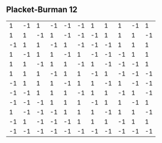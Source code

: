 ## Placket-Burman 12

<table>
  <tr><td> 1</td><td>-1</td><td> 1</td><td>-1</td><td>-1</td><td>-1</td><td> 1</td><td> 1</td><td> 1</td><td>-1</td><td> 1</td></tr>
  <tr><td> 1</td><td> 1</td><td>-1</td><td> 1</td><td>-1</td><td>-1</td><td>-1</td><td> 1</td><td> 1</td><td> 1</td><td>-1</td></tr>
  <tr><td>-1</td><td> 1</td><td> 1</td><td>-1</td><td> 1</td><td>-1</td><td>-1</td><td>-1</td><td> 1</td><td> 1</td><td> 1</td></tr>
  <tr><td> 1</td><td>-1</td><td> 1</td><td> 1</td><td>-1</td><td> 1</td><td>-1</td><td>-1</td><td>-1</td><td> 1</td><td> 1</td></tr>
  <tr><td> 1</td><td> 1</td><td>-1</td><td> 1</td><td> 1</td><td>-1</td><td> 1</td><td>-1</td><td>-1</td><td>-1</td><td> 1</td></tr>
  <tr><td> 1</td><td> 1</td><td> 1</td><td>-1</td><td> 1</td><td> 1</td><td>-1</td><td> 1</td><td>-1</td><td>-1</td><td>-1</td></tr>
  <tr><td>-1</td><td> 1</td><td> 1</td><td> 1</td><td>-1</td><td> 1</td><td> 1</td><td>-1</td><td> 1</td><td>-1</td><td>-1</td></tr>
  <tr><td>-1</td><td>-1</td><td> 1</td><td> 1</td><td> 1</td><td>-1</td><td> 1</td><td> 1</td><td>-1</td><td> 1</td><td>-1</td></tr>
  <tr><td>-1</td><td>-1</td><td>-1</td><td> 1</td><td> 1</td><td> 1</td><td>-1</td><td> 1</td><td> 1</td><td>-1</td><td> 1</td></tr>
  <tr><td> 1</td><td>-1</td><td>-1</td><td>-1</td><td> 1</td><td> 1</td><td> 1</td><td>-1</td><td> 1</td><td> 1</td><td>-1</td></tr>
  <tr><td>-1</td><td> 1</td><td>-1</td><td>-1</td><td>-1</td><td> 1</td><td> 1</td><td> 1</td><td>-1</td><td> 1</td><td> 1</td></tr>
  <tr><td>-1</td><td>-1</td><td>-1</td><td>-1</td><td>-1</td><td>-1</td><td>-1</td><td>-1</td><td>-1</td><td>-1</td><td>-1</td></tr>
</table>
